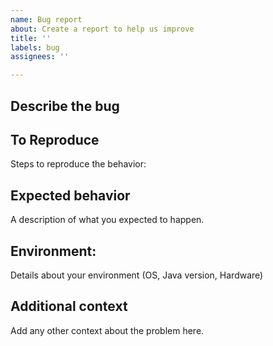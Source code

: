 ```yaml
---
name: Bug report
about: Create a report to help us improve
title: ''
labels: bug
assignees: ''

---
```


## Describe the bug

## To Reproduce
Steps to reproduce the behavior:

## Expected behavior
A description of what you expected to happen.

## Environment:
Details about your environment (OS, Java version, Hardware)

## Additional context
Add any other context about the problem here.
